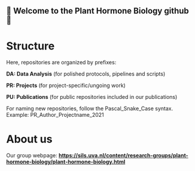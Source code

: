 ## 🌱 Welcome to the Plant Hormone Biology github 🌱

# Structure

Here, repositories are organized by prefixes:

**DA: Data Analysis** (for polished protocols, pipelines and scripts)

**PR: Projects** (for project-specific/ungoing work)

**PU: Publications** (for public repositories included in our publications)

For naming new repositories, follow the Pascal_Snake_Case syntax. Example: PR_Author_Projectname_2021

# About us

Our group webpage: **https://sils.uva.nl/content/research-groups/plant-hormone-biology/plant-hormone-biology.html**


